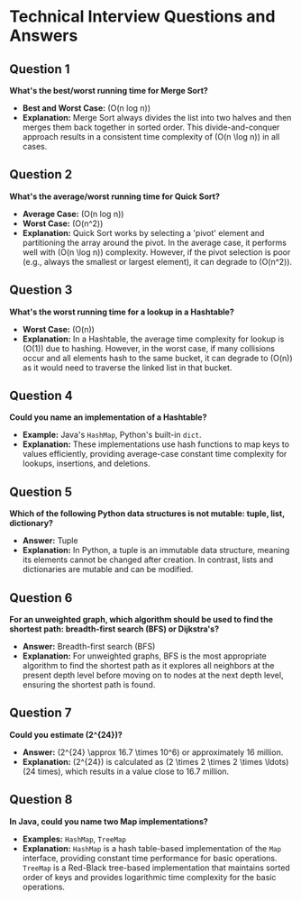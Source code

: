 # Technical Interview Questions and Answers

## Question 1
**What's the best/worst running time for Merge Sort?**
- **Best and Worst Case:** \(O(n log n)\)
- **Explanation:** Merge Sort always divides the list into two halves and then merges them back together in sorted order. This divide-and-conquer approach results in a consistent time complexity of \(O(n \log n)\) in all cases.

## Question 2
**What's the average/worst running time for Quick Sort?**
- **Average Case:** \(O(n log n)\)
- **Worst Case:** \(O(n^2)\)
- **Explanation:** Quick Sort works by selecting a 'pivot' element and partitioning the array around the pivot. In the average case, it performs well with \(O(n \log n)\) complexity. However, if the pivot selection is poor (e.g., always the smallest or largest element), it can degrade to \(O(n^2)\).

## Question 3
**What's the worst running time for a lookup in a Hashtable?**
- **Worst Case:** \(O(n)\)
- **Explanation:** In a Hashtable, the average time complexity for lookup is \(O(1)\) due to hashing. However, in the worst case, if many collisions occur and all elements hash to the same bucket, it can degrade to \(O(n)\) as it would need to traverse the linked list in that bucket.

## Question 4
**Could you name an implementation of a Hashtable?**
- **Example:** Java's `HashMap`, Python's built-in `dict`.
- **Explanation:** These implementations use hash functions to map keys to values efficiently, providing average-case constant time complexity for lookups, insertions, and deletions.

## Question 5
**Which of the following Python data structures is not mutable: tuple, list, dictionary?**
- **Answer:** Tuple
- **Explanation:** In Python, a tuple is an immutable data structure, meaning its elements cannot be changed after creation. In contrast, lists and dictionaries are mutable and can be modified.

## Question 6
**For an unweighted graph, which algorithm should be used to find the shortest path: breadth-first search (BFS) or Dijkstra's?**
- **Answer:** Breadth-first search (BFS)
- **Explanation:** For unweighted graphs, BFS is the most appropriate algorithm to find the shortest path as it explores all neighbors at the present depth level before moving on to nodes at the next depth level, ensuring the shortest path is found.

## Question 7
**Could you estimate \(2^{24}\)?**
- **Answer:** \(2^{24} \approx 16.7 \times 10^6\) or approximately 16 million.
- **Explanation:** \(2^{24}\) is calculated as \(2 \times 2 \times 2 \times \ldots\) (24 times), which results in a value close to 16.7 million.

## Question 8
**In Java, could you name two Map implementations?**
- **Examples:** `HashMap`, `TreeMap`
- **Explanation:** `HashMap` is a hash table-based implementation of the `Map` interface, providing constant time performance for basic operations. `TreeMap` is a Red-Black tree-based implementation that maintains sorted order of keys and provides logarithmic time complexity for the basic operations.

